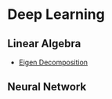 # Deep Learning

## Linear Algebra
- [Eigen Decomposition](./linear-algebra/eigen-decomposition.md)

## Neural Network
